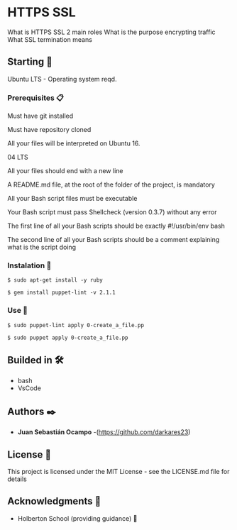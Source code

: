 # HTTPS SSL
What is HTTPS SSL 2 main roles
What is the purpose encrypting traffic
What SSL termination means

## Starting 🚀

Ubuntu LTS - Operating system reqd.


### Prerequisites 📋

Must have git installed

Must have repository cloned

All your files will be interpreted on Ubuntu 16.

04 LTS

All your files should end with a new line

A README.md file, at the root of the folder of 
the project, is mandatory

All your Bash script files must be executable

Your Bash script must pass Shellcheck (version 0.3.7) without any error

The first line of all your Bash scripts should be exactly #!/usr/bin/env bash

The second line of all your Bash scripts should be a comment explaining what is the script doing

### Instalation 🔧

```
$ sudo apt-get install -y ruby
```
```
$ gem install puppet-lint -v 2.1.1
```
### Use 🔧
```
$ sudo puppet-lint apply 0-create_a_file.pp
```
```
$ sudo puppet apply 0-create_a_file.pp
```

## Builded in 🛠️

* bash
* VsCode

## Authors ✒️


* **Juan Sebastián Ocampo** -(https://github.com/darkares23)

## License 📄

This project is licensed under the MIT License - see the LICENSE.md file for details

## Acknowledgments 🎁

* Holberton School (providing guidance) 📢
